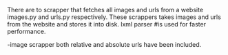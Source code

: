 
There are to scrapper that fetches all images and urls from a website images.py and urls.py respectively. These scrappers takes images and urls from the website and stores it into disk. lxml parser #is used for faster performance.

-image scrapper both relative and absolute urls have been included.
